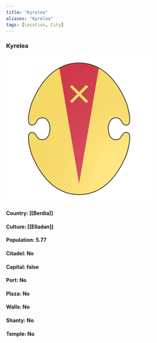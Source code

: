 ```yaml
---
title: "Kyrelea"
aliases: "Kyrelea"
tags: [Location, City]
---
```

### Kyrelea
![](attachment/8483c397dc76c2b170de4aadc25b7fe5.svg)

#### Country: [[Berdia]]

#### Culture: [[Elladan]]

#### Population: 5.77

#### Citadel: No

#### Capital: false

#### Port: No

#### Plaza: No

#### Walls: No

#### Shanty: No

#### Temple: No

